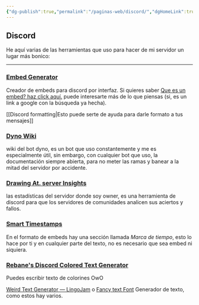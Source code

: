 ```yaml
---
{"dg-publish":true,"permalink":"/paginas-web/discord/","dgHomeLink":true,"dgPassFrontmatter":false}
---
```


## Discord

He aquí varias de las herramientas que uso para hacer de mi servidor un lugar más bonico:

___ 
### [Embed Generator](https://message.style/)
Creador de embeds para discord por interfaz. Si quieres saber [Que es un embed? haz click aquí.](https://www.google.com/search?q=que+es+un+embed+en+discord) puede interesarte más de lo que piensas (si, es un link a google con la búsqueda ya hecha).

[[Discord formatting|Esto puede serte de ayuda para darle formato a tus mensajes]]

### [Dyno Wiki](https://wiki.dyno.gg/en/modules/autoroles)

wiki del bot dyno, es un bot que uso constantemente y me es especialmente útil, sin embargo, con cualquier bot que uso, la documentación siempre abierta, para no meter las ramas y banear a la mitad del servidor por accidente.

### [Drawing At. server Insights](https://discord.com/developers/servers/822567125095940147/analytics/)
las estadísticas del servidor donde soy owner, es una herramienta de discord para que los servidores de comunidades analicen sus aciertos y fallos.

### [Smart Timestamps](https://hammertime.cyou/)
En el formato de embeds hay una sección llamada *Marca de tiempo*, esto lo hace por ti y en cualquier parte del texto, no es necesario que sea embed ni siquiera.
	
### [Rebane's Discord Colored Text Generator](https://rebane2001.com/discord-colored-text-generator/)
Puedes escribir texto de colorines OwO

[Weird Text Generator ― LingoJam](https://lingojam.com/WeirdTextGenerator) o [Fancy text Font](https://fancy-text.net/es/change-font-generator.php)
Generador de texto, como estos hay varios.






